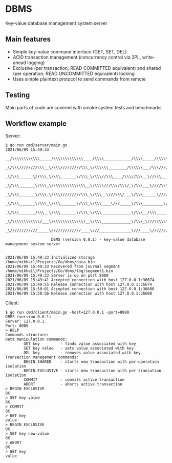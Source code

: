 # DBMS
Key-value database management system server

## Main features
* Simple key-value command interface (GET, SET, DEL)
* ACID transaction management (concurrency control via 2PL, write-ahead logging)
* Exclusive (per transaction; READ COMMITTED equivalent) and shared (per operation; READ UNCOMMITTED equivalent) locking
* Uses simple plaintext protocol to send commands from remote

## Testing

Main parts of code are covered with smoke system tests and benchmarks

## Workflow example
Server:

```
$ go run cmd/server/main.go
2021/06/09 15:49:33 

__/\\\\\\\\\\\\_____/\\\\\\\\\\\\\____/\\\\____________/\\\\_____/\\\\\\\\\\\___        
 _\/\\\////////\\\__\/\\\/////////\\\_\/\\\\\\________/\\\\\\___/\\\/////////\\\_       
  _\/\\\______\//\\\_\/\\\_______\/\\\_\/\\\//\\\____/\\\//\\\__\//\\\______\///__      
   _\/\\\_______\/\\\_\/\\\\\\\\\\\\\\__\/\\\\///\\\/\\\/_\/\\\___\////\\\_________     
    _\/\\\_______\/\\\_\/\\\/////////\\\_\/\\\__\///\\\/___\/\\\______\////\\\______    
     _\/\\\_______\/\\\_\/\\\_______\/\\\_\/\\\____\///_____\/\\\_________\////\\\___   
      _\/\\\_______/\\\__\/\\\_______\/\\\_\/\\\_____________\/\\\__/\\\______\//\\\__  
       _\/\\\\\\\\\\\\/___\/\\\\\\\\\\\\\/__\/\\\_____________\/\\\_\///\\\\\\\\\\\/___ 
        _\////////////_____\/////////////____\///______________\///____\///////////_____

                    DBMS (version 0.0.1) - key-value database management system server


2021/06/09 15:49:33 Initialized storage /home/mikhail/Projects/Go/dbms/data.bin
2021/06/09 15:49:33 Recovered from journal segment /home/mikhail/Projects/Go/dbms/log/segment1.bin
2021/06/09 15:49:33 Server is up on port 8080
2021/06/09 15:49:41 Accepted connection with host 127.0.0.1:36674
2021/06/09 15:49:55 Release connection with host 127.0.0.1:36674
2021/06/09 15:50:01 Accepted connection with host 127.0.0.1:36688
2021/06/09 15:50:56 Release connection with host 127.0.0.1:36688
```

Client:

```
$ go run cmd/client/main.go -host=127.0.0.1 -port=8080
DBMS (version 0.0.1)
Server: 127.0.0.1
Port: 8080
> HELP
Commands structure:
Data manipulation commands:
        GET key         - finds value associated with key
        SET key value   - sets value associated with key
        DEL key         - removes value associated with key
Transaction management commands:
        BEGIN SHARED    - starts new transaction with per-operation isolation
        BEGIN EXCLUSIVE - starts new transaction with per-transation isolation
        COMMIT          - commits active transaction
        ABORT           - aborts active transaction
> BEGIN EXCLUSIVE
OK
> SET key value
OK
> COMMIT
OK
> GET key
value
> BEGIN EXCLUSIVE      
OK
> SET key new-value
OK
> ABORT
OK
> GET key
value
```